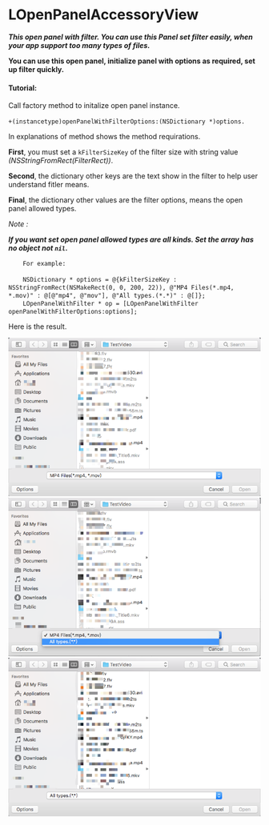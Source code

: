 # LOpenPanelAccessoryView

 ***This open panel with filter. You can use this Panel set filter easily, when your app support too many types of files.***

**You can use this open panel, initialize panel with options as required, set up filter quickly.**

#### Tutorial:

Call factory method to initalize open panel instance.

`+(instancetype)openPanelWithFilterOptions:(NSDictionary *)options.`
    
In explanations of method shows the method requirations.
    
**First**, you must set a `kFilterSizeKey` of the filter size with string value  *(NSStringFromRect(FilterRect))*.
    
**Second**, the dictionary other keys are the text show in the filter to help user understand fitler means.

**Final**, the dictionary other values are the filter options, means the open panel allowed types.
    
*Note :*
    
***If you want set open panel allowed types are all kinds. Set the array has no object not `nil`.***
    

```
    For example:
        
    NSDictionary * options = @{kFilterSizeKey : NSStringFromRect(NSMakeRect(0, 0, 200, 22)), @"MP4 Files(*.mp4, *.mov)" : @[@"mp4", @"mov"], @"All types.(*.*)" : @[]};
    LOpenPanelWithFilter * op = [LOpenPanelWithFilter openPanelWithFilterOptions:options];
```
    
Here is the result.

![](https://github.com/Kito0615/LOpenPanelAccessoryView/raw/master/.ss1.png)
![](https://github.com/Kito0615/LOpenPanelAccessoryView/raw/master/.ss2.png)
![](https://github.com/Kito0615/LOpenPanelAccessoryView/raw/master/.ss3.png)
